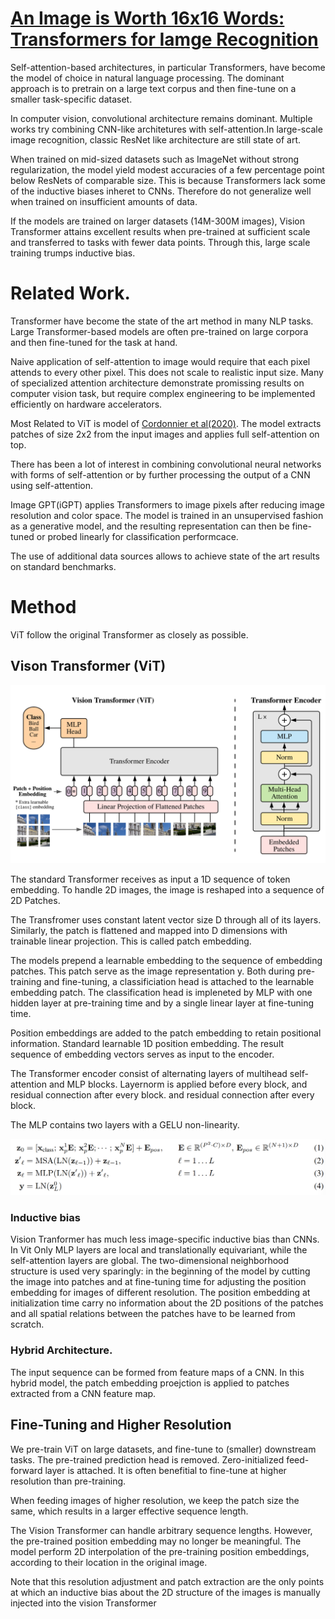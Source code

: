 # [An Image is Worth 16x16 Words: Transformers for Iamge Recognition](https://arxiv.org/pdf/2010.11929.pdf)

Self-attention-based architectures, in particular Transformers, have become the model of choice in natural language processing. The dominant approach is to pretrain on a large text corpus and then fine-tune on a smaller task-specific dataset.

In computer vision, convolutional architecture remains dominant. Multiple works try combining CNN-like architetures with self-attention.In large-scale image recognition, classic ResNet like architecture are still state of art.

When trained on mid-sized datasets such as ImageNet without strong regularization, the model yield modest accuracies of a few percentage point below ResNets of comparable size. This is because Transformers lack some of the inductive biases inheret to CNNs. Therefore do not generalize well when trained on insufficient amounts of data.

If the models are trained on larger datasets (14M-300M images), Vision Transformer attains excellent results when pre-trained at sufficient scale and transferred to tasks with fewer data points. Through this, large scale training trumps inductive bias.

# Related Work.

Transformer have become the state of the art method in many NLP tasks. Large Transformer-based models are often pre-trained on large corpora and then fine-tuned for the task at hand.

Naive application of self-attention to image would require that each pixel attends to every other pixel. This does not scale to realistic input size. Many of specialized attention architecture demonstrate promissing results on computer vision task, but require complex engineering to be implemented efficiently on hardware accelerators.

Most Related to ViT is model of [Cordonnier et al(2020)](https://arxiv.org/pdf/1911.03584.pdf). The model extracts patches of size 2x2 from the input images and applies full self-attention on top.

There has been a lot of interest in combining convolutional neural networks with forms of self-attention or by further processing the output of a CNN using self-attention.

Image GPT(iGPT) applies Transformers to image pixels after reducing image resolution and color space. The model is trained in an unsupervised fashion as a generative model, and the resulting representation can then be fine-tuned or probed linearly for classification performcace.

The use of additional data sources allows to achieve state of the art results on standard benchmarks.

# Method

ViT follow the original Transformer as closely as possible.

## Vison Transformer (ViT)

![ViT model overview](./ViT_model_overview.png)

The standard Transformer receives as input a 1D sequence of token embedding. To handle 2D images, the image is reshaped into a sequence of 2D Patches.

The Transfromer uses constant latent vector size D through all of its layers. Similarly, the patch is flattened and mapped into D dimensions with trainable linear projection. This is called patch embedding.

The models prepend a learnable embedding to the sequence of embedding patches. This patch serve as the image representation y. Both during pre-training and fine-tuning, a classificiation head is attached to the learnable embedding patch. The classification head is impleneted by MLP with one hidden layer at pre-training time and by a single linear layer at fine-tuning time.

Position embeddings are added to the patch embedding to retain positional information. Standard learnable 1D position embedding. The result sequence of embedding vectors serves as input to the encoder.

The Transformer encoder consist of alternating layers of multihead self-attention and MLP blocks. Layernorm is applied before every block, and residual connection after every block. and residual connection after every block.

The MLP contains two layers with a GELU non-linearity.

![ViT model equation](./ViT_model_equation.png)

### Inductive bias

Vision Tranformer has much less image-specific inductive bias than CNNs. In Vit Only MLP layers are local and translationally equivariant, while the self-attention layers are global. The two-dimensional neighborhood structure is used very sparingly: in the beginning of the model by cutting the image into patches and at fine-tuning time for adjusting the position embedding for images of different resolution. The position embedding at initialization time carry no information about the 2D positions of the patches and all spatial relations between the patches have to be learned from scratch.

### Hybrid Architecture.

The input sequence can be formed from feature maps of a CNN. In this hybrid model, the patch embedding proejction is applied to patches extracted from a CNN feature map.

## Fine-Tuning and Higher Resolution

We pre-train ViT on large datasets, and fine-tune to (smaller) downstream tasks. The pre-trained prediction head is removed. Zero-initialized feed-forward layer is attached. It is often benefitial to fine-tune at higher resolution than pre-training.

When feeding images of higher resolution, we keep the patch size the same, which results in a larger effective sequence length.

The Vision Transformer can handle arbitrary sequence lengths. However, the pre-trained position embedding may no longer be meaningful. The model perform 2D interpolation of the pre-training position embeddings, according to their location in the original image. 

Note that this resolution adjustment and patch extraction are the only points at which an inductive bias about the 2D structure of the images is manually injected into the vision Transformer
